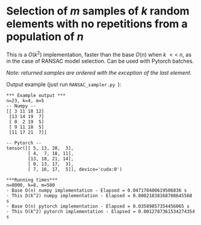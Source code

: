 # Selection of $m$ samples of $k$ random elements with no repetitions from a population of $n$

This is a $O(k^2)$ implementation, faster than the base $O(n)$ when $k$ $<<$ $n$, as in the case of RANSAC model selection. Can be used with Pytorch batches.

_Note: returned samples are ordered with the exception of the last element._


Output example (just run `RANSAC_sampler.py `):
```
*** Example output ***
n=23, k=4, m=5
-- Numpy --
[[ 3 11 18 12]
 [13 14 19  7]
 [ 0  2 19  5]
 [ 9 11 18  5]
 [11 17 21  7]]

-- Pytorch --
tensor([[ 5, 13, 20,  3],
        [ 4,  7, 18, 11],
        [13, 18, 21, 14],
        [ 0, 13, 17,  3],
        [ 7, 16, 17,  5]], device='cuda:0')

***Running times***
n=8000, k=8, m=500
- Base O(n) numpy implementation - Elapsed = 0.047170400619506836 s
- This O(k^2) numpy implementation - Elapsed = 0.00021838168708645568 s
- Base O(n) pytorch implementation - Elapsed = 0.03589857354456065 s
- This O(k^2) pytorch implementation - Elapsed = 0.0012787361534274354 s
```

